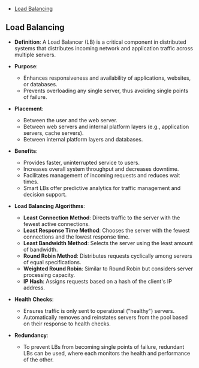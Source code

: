 <!-- @import "[TOC]" {cmd="toc" depthFrom=1 depthTo=6 orderedList=false} -->

<!-- code_chunk_output -->

- [Load Balancing](#load-balancing)

<!-- /code_chunk_output -->


## Load Balancing

- **Definition**: A Load Balancer (LB) is a critical component in distributed systems that distributes incoming network and application traffic across multiple servers.

- **Purpose**:

  - Enhances responsiveness and availability of applications, websites, or databases.
  - Prevents overloading any single server, thus avoiding single points of failure.

- **Placement**:

  - Between the user and the web server.
  - Between web servers and internal platform layers (e.g., application servers, cache servers).
  - Between internal platform layers and databases.

- **Benefits**:

  - Provides faster, uninterrupted service to users.
  - Increases overall system throughput and decreases downtime.
  - Facilitates management of incoming requests and reduces wait times.
  - Smart LBs offer predictive analytics for traffic management and decision support.

- **Load Balancing Algorithms**:

  - **Least Connection Method**: Directs traffic to the server with the fewest active connections.
  - **Least Response Time Method**: Chooses the server with the fewest connections and the lowest response time.
  - **Least Bandwidth Method**: Selects the server using the least amount of bandwidth.
  - **Round Robin Method**: Distributes requests cyclically among servers of equal specifications.
  - **Weighted Round Robin**: Similar to Round Robin but considers server processing capacity.
  - **IP Hash**: Assigns requests based on a hash of the client's IP address.

- **Health Checks**:

  - Ensures traffic is only sent to operational ("healthy") servers.
  - Automatically removes and reinstates servers from the pool based on their response to health checks.

- **Redundancy**:
  - To prevent LBs from becoming single points of failure, redundant LBs can be used, where each monitors the health and performance of the other.
